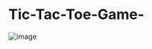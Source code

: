 # Tic-Tac-Toe-Game-

![image](https://user-images.githubusercontent.com/36808172/187293605-571357f6-db4e-45f5-9c5b-cc54feeed863.png)
